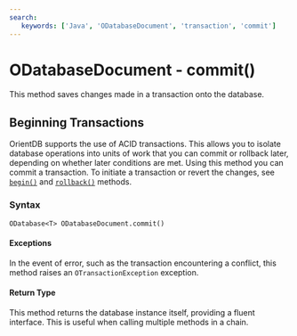 ```yaml
---
search:
   keywords: ['Java', 'ODatabaseDocument', 'transaction', 'commit']
---
```


# ODatabaseDocument - commit() 

This method saves changes made in a transaction onto the database.

## Beginning Transactions

OrientDB supports the use of ACID transactions.   This allows you to isolate database operations into units of work that you can commit or rollback later, depending on whether later conditions are met.  Using this method you can commit a transaction.  To initiate a transaction or revert the changes,  see [`begin()`](begin.md) and [`rollback()`](rollback.md) methods.

### Syntax

```
ODatabase<T> ODatabaseDocument.commit()
```

#### Exceptions

In the event of error, such as the transaction encountering a conflict, this method raises an `OTransactionException` exception.

#### Return Type

This method returns the database instance itself, providing a fluent interface.  This is useful when calling multiple methods in a chain.
